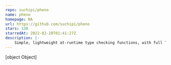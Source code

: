 ```yaml
---
repo: suchipi/pheno
name: pheno
homepage: NA
url: https://github.com/suchipi/pheno
stars: 130
starredAt: 2022-02-28T01:41:27Z
description: |-
    Simple, lightweight at-runtime type checking functions, with full TypeScript support
---
```


[object Object]
